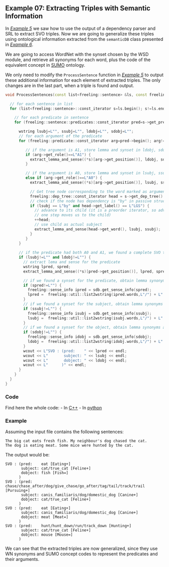 
## Example 07: Extracting Triples with Semantic Information

In [*Example 5*](example05.md) we saw how to use the output of a dependency parser and SRL to extract SVO triples. 
Now we are going to generalize these triples using ontological information extracted from the `semanticDB` class presented in [*Example 6*](example06.md).

We are going to access WordNet with the synset chosen by the WSD module, and retrieve all synonyms for each word, plus the code of the equivalent concept in [SUMO](http://www.adampease.org/OP/) ontology.

We only need to modify the `ProcessSentence` function in [*Example 5*](example05.md) to output these additional information for each element of extracted triples. The only changes are in the last part, when a triple is found and output.

```C++
void ProcessSentences(const list<freeling::sentence> &ls, const freeling::semanticDB &sdb) {

  // for each sentence in list
  for (list<freeling::sentence>::const_iterator s=ls.begin(); s!=ls.end(); ++s) {

    // for each predicate in sentence
    for (freeling::sentence::predicates::const_iterator pred=s->get_predicates().begin(); pred!=s->get_predicates().end(); ++pred) { 

      wstring lsubj=L"", ssubj=L"", ldobj=L"", sdobj=L"";
      // for each argument of the predicate
      for (freeling::predicate::const_iterator arg=pred->begin(); arg!=pred->end(); ++arg) {

         // if the argument is A1, store lemma and synset in ldobj, sdobj
         if (arg->get_role()==L"A1") {
           extract_lemma_and_sense((*s)[arg->get_position()], ldobj, sdobj);
         }

         // if the argument is A0, store lemma and synset in lsubj, ssubj
         else if (arg->get_role()==L"A0") {
           extract_lemma_and_sense((*s)[arg->get_position()], lsubj, ssubj);

           // Get tree node corresponding to the word marked as argument head:
           freeling::dep_tree::const_iterator head = s->get_dep_tree().get_node_by_pos(arg->get_position());
           // check if the node has dependency is "by" in passive structure
           if (lsubj == L"by" and head->get_label() == L"LGS") {
             // advance to its child (it is a preorder iterator, so advancing 
             // one step moves us to the child)
             ++head;
             // use child as actual subject
             extract_lemma_and_sense(head->get_word(), lsubj, ssubj);
           }
         }
      }
      
      // if the predicate had both A0 and A1, we found a complete SVO triple. Let's output it.
      if (lsubj!=L"" and ldobj!=L"") {        
        // extract lema and sense for the predicate
        wstring lpred, spred;
        extract_lemma_and_sense((*s)[pred->get_position()], lpred, spred);

        // if we found a synset for the predicate, obtain lemma synonyms and SUMO link
        if (spred!=L"") {
          freeling::sense_info ipred = sdb.get_sense_info(spred);
          lpred =  freeling::util::list2wstring(ipred.words,L"/") + L" [" + ipred.sumo + L"]";
        }
        // if we found a synset for the subject, obtain lemma synonyms and SUMO link
        if (ssubj!=L"") {
          freeling::sense_info isubj = sdb.get_sense_info(ssubj);
          lsubj =  freeling::util::list2wstring(isubj.words,L"/") + L" [" + isubj.sumo + L"]";
        } 
        // if we found a synset for the object, obtain lemma synonyms and SUMO link
        if (sdobj!=L"") {
          freeling::sense_info idobj = sdb.get_sense_info(sdobj);
          ldobj =  freeling::util::list2wstring(idobj.words,L"/") + L" [" + idobj.sumo + L"]";
        }
        wcout << L"SVO : (pred:    " << lpred << endl;
        wcout << L"       subject: " << lsubj << endl; 
        wcout << L"       dobject: " << ldobj << endl;
        wcout << L"      )" << endl;
      }      
    }
  }
}
```


### Code

Find here the whole code:
    - In [C++](code/example07.cc.md)
    - In [python](code/example07.py.md)


### Example

Assuming the input file contains the following sentences:

    The big cat eats fresh fish. My neighbour's dog chased the cat.
    The dog is eating meat. Some mice were hunted by the cat.

The output would be:

```
SVO : (pred:    eat [Eating+]
       subject: cat/true_cat [Feline+]
       dobject: fish [Fish=]
      )
SVO : (pred:    chase/chase_after/dog/give_chase/go_after/tag/tail/track/trail [Pursuing+]
       subject: canis_familiaris/dog/domestic_dog [Canine+]
       dobject: cat/true_cat [Feline+]
      )
SVO : (pred:    eat [Eating+]
       subject: canis_familiaris/dog/domestic_dog [Canine+]
       dobject: meat [Meat=]
      )
SVO : (pred:    hunt/hunt_down/run/track_down [Hunting+]
       subject: cat/true_cat [Feline+]
       dobject: mouse [Mouse=]
      )
```

We can see that the extracted triples are now generalized, since they use WN synonyms and SUMO concept codes to represent the predicates and their arguments.

